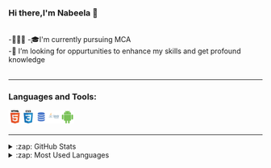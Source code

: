 ### Hi there,I'm Nabeela 👋 
<br/>
-👩🏻‍💻
-🎓I'm currently pursuing MCA
<br />
-🤔 I’m looking for oppurtunities to enhance my skills and get profound knowledge
 
<br />
<br/>

---
### Languages and Tools:
<img align="left" alt="HTML5" width="26px" src="https://raw.githubusercontent.com/github/explore/80688e429a7d4ef2fca1e82350fe8e3517d3494d/topics/html/html.png" />
<img align="left" alt="CSS" width="26px" src="https://raw.githubusercontent.com/github/explore/80688e429a7d4ef2fca1e82350fe8e3517d3494d/topics/css/css.png" />
<img align="left" alt="SQL" width="26px" src="https://raw.githubusercontent.com/github/explore/80688e429a7d4ef2fca1e82350fe8e3517d3494d/topics/sql/sql.png" />
<img align="left" alt="JAVA" width="26px" src="https://raw.githubusercontent.com/github/explore/80688e429a7d4ef2fca1e82350fe8e3517d3494d/topics/java/java.png" />
<img align="left" alt="Android Studio" width="26px" src="https://raw.githubusercontent.com/github/explore/80688e429a7d4ef2fca1e82350fe8e3517d3494d/topics/android/android.png" />

<br />
<br/>

---
<details>
  <summary>:zap: GitHub Stats</summary>

  <img align="left" alt="Nabeela's GitHub Stats" src="https://github-readme-stats.vercel.app/api?username=nabeela14&show_icons=true&hide_border=true" />

</details>

<details>
  <summary>:zap: Most Used Languages</summary>

  <img align="left" alt="Nabeela's GitHub Top Languages" src="https://github-readme-stats.vercel.app/api/top-langs/?username=nabeela14" />

</details>
<!--
**nabeela14/nabeela14** is a ✨ _special_ ✨ repository because its `README.md` (this file) appears on your GitHub profile.

Here are some ideas to get you started:

- 🔭 I’m currently working on ...
- 🌱 I’m currently learning ...
- 👯 I’m looking to collaborate on ...
- 🤔 I’m looking for help with ...
- 💬 Ask me about ...
- 📫 How to reach me: ...
- 😄 Pronouns: ...
- ⚡ Fun fact: ...
-->

